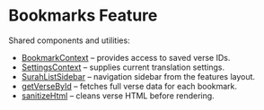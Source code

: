 # Bookmarks Feature

Shared components and utilities:

- [BookmarkContext](../../providers/BookmarkContext.tsx) – provides access to saved verse IDs.
- [SettingsContext](../../providers/SettingsContext.tsx) – supplies current translation settings.
- [SurahListSidebar](../../shared/SurahListSidebar.tsx) – navigation sidebar from the features layout.
- [getVerseById](../../../lib/api/verses.ts) – fetches full verse data for each bookmark.
- [sanitizeHtml](../../../lib/text/sanitizeHtml.ts) – cleans verse HTML before rendering.
